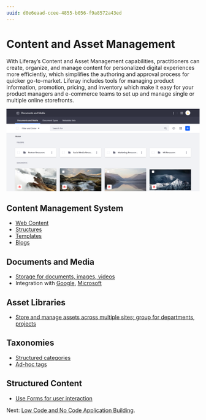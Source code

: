 ```yaml
---
uuid: d0e6eaad-ccee-4855-b056-f9a8572a43ed
---
```


# Content and Asset Management

With Liferay’s Content and Asset Management capabilities, practitioners can create, organize, and manage content for personalized digital experiences more efficiently, which simplifies the authoring and approval process for quicker go-to-market. Liferay includes tools for managing product information, promotion, pricing, and inventory which make it easy for your product managers and e-commerce teams to set up and manage single or multiple online storefronts.

![Liferay design systems provide robust out of the box control of site design and composition.](./content-and-asset-management/images/01.png)

## Content Management System

* [Web Content](https://learn.liferay.com/w/dxp/content-authoring-and-management/web-content)
* [Structures](https://learn.liferay.com/w/dxp/content-authoring-and-management/web-content/web-content-structures)
* [Templates](https://learn.liferay.com/w/dxp/content-authoring-and-management/web-content/web-content-templates)
* [Blogs](https://learn.liferay.com/w/dxp/content-authoring-and-management/blogs)

## Documents and Media

* [Storage for documents, images, videos](https://learn.liferay.com/w/dxp/content-authoring-and-management/documents-and-media)
* Integration with [Google](https://learn.liferay.com/w/dxp/content-authoring-and-management/documents-and-media/devops/google-drive-integration), [Microsoft](https://learn.liferay.com/w/dxp/content-authoring-and-management/documents-and-media/devops/sharepoint-integration)

## Asset Libraries

* [Store and manage assets across multiple sites; group for departments, projects](https://learn.liferay.com/w/dxp/content-authoring-and-management/asset-libraries/asset-libraries-overview)

## Taxonomies

* [Structured categories](https://learn.liferay.com/w/dxp/content-authoring-and-management/tags-and-categories/organizing-content-with-categories-and-tags)
* [Ad-hoc tags](https://learn.liferay.com/w/dxp/content-authoring-and-management/tags-and-categories/tagging-content-and-managing-tags)

## Structured Content

* [Use Forms for user interaction](https://learn.liferay.com/w/dxp/process-automation/forms/introduction-to-forms)

Next: [Low Code and No Code Application Building](./low-code-no-code-application-building.md).
